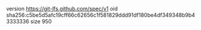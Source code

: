 version https://git-lfs.github.com/spec/v1
oid sha256:c5be5d5afc19cff66c62656c1f581829ddd91df180be4df349348b9b43333336
size 950
